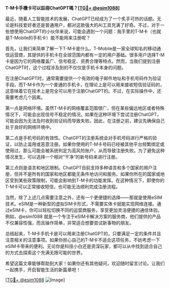 **T-M卡手機卡可以註冊ChatGPT嗎？[[TG💪+ @esim1088](https://t.me/s/esim1088)]**

最近，随着人工智能技术的发展，ChatGPT已经成为了一个炙手可热的话题。无论是科技爱好者还是普通用户，都对这款强大的AI工具充满了好奇。不过，对于一些想使用ChatGPT的小伙伴来说，可能会遇到一个问题：我手里的T-M卡（也就是T-Mobile的手机卡）能不能用来注册呢？

首先，让我们来简单了解一下T-M卡是什么。T-Mobile是一家全球知名的移动通信运营商，其提供的手机卡在全球范围内都有一定的用户基础。很多用户选择T-M卡是因为它的网络覆盖广、信号稳定、资费合理等特点。然而，当我们提到注册ChatGPT时，这个过程涉及到的不仅仅是手机卡本身的问题。

在注册ChatGPT时，通常需要提供一个有效的电子邮件地址和手机号码作为验证手段。而T-M卡作为一个普通的手机卡，在理论上是可以用来接收短信验证码的，这意味着它在技术上是完全可以用于注册ChatGPT的。不过，在实际操作中，还需要考虑几个因素。

第一点是网络环境。虽然T-M卡的网络覆盖范围很广，但在某些偏远地区或者特殊情况下，可能会出现信号不稳定的情况。如果在这种环境下尝试注册ChatGPT，可能会因为无法及时收到验证码而导致失败。因此，在注册之前，建议先确保自己处于良好的网络环境中。

第二点是手机号码的有效性。ChatGPT的注册系统会对手机号码进行严格的验证，以防止滥用或恶意注册。如果你使用的T-M卡号码已经被其他平台频繁绑定或使用过，那么可能会被系统判定为高风险账户，从而导致注册失败。为了避免这种情况发生，可以选择一个相对“干净”的新号码来进行注册。

第三点则是语言和地区限制。ChatGPT目前支持多种语言和多个国家的用户注册，但并不是所有的国家和地区都能无条件地访问和服务。如果你所在的国家或地区受到某些政策限制，可能会影响到T-M卡的功能发挥。在这种情况下，即使你的T-M卡可以正常接收短信，也可能无法顺利完成注册流程。

当然，除了上述几点需要注意之外，还有一个更便捷的选择——那就是使用eSIM技术。eSIM是一种新型的虚拟SIM卡形式，不需要实体卡就能实现网络连接。通过eSIM卡，你可以轻松切换不同的运营商服务，享受更加灵活便捷的通信体验。例如，@esim1088 就是一个专注于eSIM卡解决方案的服务商，他们提供的产品不仅兼容性强，而且操作简单，非常适合想要尝试新事物的朋友。

总结起来，T-M卡手机卡是可以用来注册ChatGPT的，只要满足一定的条件并且注意相关的注意事项。如果你担心自己的T-M卡不适合这项任务，不妨考虑一下eSIM卡带来的便利。无论你是科技小白还是资深玩家，都可以从中找到适合自己的方式去探索这个充满无限可能的世界。

希望这篇文章能够帮助到大家！如果你还有其他疑问，欢迎随时留言讨论。让我们一起携手，开启智能生活的新篇章吧！

[[TG💪+ @esim1088](https://t.me/s/esim1088) ![Image](https://i.postimg.cc/4NQfJmqS/Snipaste-2025-05-13-00-14-12.png)]